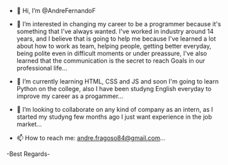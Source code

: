 - 👋 Hi, I’m @AndreFernandoF

- 👀 I’m interested in changing my career to be a programmer because it's something that I've always wanted. 
I've worked in industry around 14 years, and I believe that is going to help me because I've learned a lot about how to work as team, helping people, getting better everyday, being polite even in difficult moments or under preassure, I've also learned that the communication is the secret to reach Goals in our professional life...

- 🌱 I’m currently learning HTML, CSS and JS and soon I'm going to learn Python on the college, also I have been studyng English everyday to improve my career as a progammer...

- 💞️ I’m looking to collaborate on any kind of company as an intern, as I started my studyng few months ago I just want experience in the job market...


- 📫 How to reach me:   andre.fragoso84@gmail.com...


-Best Regards-








<!---
AndreFernandoF/AndreFernandoF is a ✨ special ✨ repository because its `README.md` (this file) appears on your GitHub profile.
You can click the Preview link to take a look at your changes.
--->

